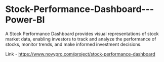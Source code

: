 # Stock-Performance-Dashboard---Power-BI

A Stock Performance Dashboard provides visual representations of stock market data, enabling investors to track and analyze the performance of stocks, monitor trends, and make informed investment decisions.

Link - https://www.novypro.com/project/stock-performance-dashboard
